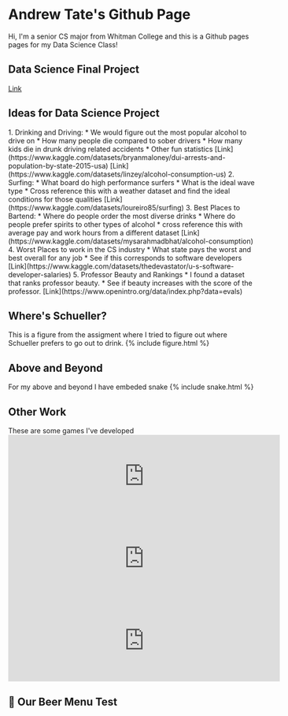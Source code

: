 
<h1>Andrew Tate's Github Page</h1>
Hi, I'm a senior CS major from Whitman College and this is a Github pages pages
for my Data Science Class!

<h2>Data Science Final Project</h2>
<a href="https://tater-tot25.github.io/DataScienceFinalProject/" target="_blank">Link</a>

<h2>Ideas for Data Science Project</h2>
1. Drinking and Driving:
    * We would figure out the most popular alcohol to drive on
    * How many people die compared to sober drivers
    * How many kids die in drunk driving related accidents
    * Other fun statistics
    [Link](https://www.kaggle.com/datasets/bryanmaloney/dui-arrests-and-population-by-state-2015-usa)
    [Link](https://www.kaggle.com/datasets/linzey/alcohol-consumption-us)
2. Surfing:
    * What board do high performance surfers 
    * What is the ideal wave type
    * Cross reference this with a weather dataset and find the ideal conditions for those qualities
    [Link](https://www.kaggle.com/datasets/loureiro85/surfing)
3. Best Places to Bartend:
    * Where do people order the most diverse drinks
    * Where do people prefer spirits to other types of alcohol
    * cross reference this with average pay and work hours from a different dataset
    [Link](https://www.kaggle.com/datasets/mysarahmadbhat/alcohol-consumption)
4. Worst Places to work in the CS industry
    * What state pays the worst and best overall for any job
    * See if this corresponds to software developers
    [Link](https://www.kaggle.com/datasets/thedevastator/u-s-software-developer-salaries)
5. Professor Beauty and Rankings
    * I found a dataset that ranks professor beauty.
    * See if beauty increases with the score of the professor. 
    [Link](https://www.openintro.org/data/index.php?data=evals)

<h2>Where's Schueller?</h2>
This is a figure from the assigment where I tried to figure out where Schueller prefers
to go out to drink.
{% include figure.html %}

<h2>Above and Beyond</h2>
For my above and beyond I have embeded snake
{% include snake.html %}

<h2>Other Work</h2>
These are some games I've developed
<iframe frameborder="0" src="https://itch.io/embed/2271908?bg_color=3f3f3f&amp;fg_color=cbb6a9&amp;link_color=bf5e38&amp;border_color=6f6c6b" width="552" height="167"><a href="https://andrew-wilson.itch.io/static-sanctuary">Static Sanctuary by Tater-Tot</a></iframe>
<iframe frameborder="0" src="https://itch.io/embed/2420081?bg_color=dbbec0&amp;fg_color=000000&amp;link_color=e29066&amp;border_color=8cb832" width="552" height="167"><a href="https://andrew-wilson.itch.io/mowed">moWed by Tater-Tot</a></iframe>
<iframe frameborder="0" src="https://itch.io/embed/2070426?bg_color=743896&amp;fg_color=fce0ff&amp;link_color=76f9fa&amp;border_color=8a3db2" width="552" height="167"><a href="https://andrew-wilson.itch.io/space-exploration-vr">Space Exploration VR (Temporary Title) by Tater-Tot</a></iframe>

<h2>🍻 Our Beer Menu Test</h2>
<div id="beer-menu" style="display: flex; flex-wrap: wrap; gap: 1em; justify-content: center;"></div>

<script>
const apiUrl = "https://script.google.com/macros/s/AKfycbz7bLjFjF_doYOu-A6SXU98tJpTB8FnC0Pq1oK8vsUuAAUSbFKUkE7hvevyBNTvIgI/exec";

fetch(apiUrl)
  .then(res => res.json())
  .then(beers => {
    const container = document.getElementById("beer-menu");

    beers.forEach(beer => {
      const card = document.createElement("div");
      card.style = `
        background: white;
        border-radius: 10px;
        box-shadow: 0 2px 6px rgba(0,0,0,0.1);
        padding: 1em;
        max-width: 300px;
        flex: 1 1 200px;
        font-family: sans-serif;
      `;

      card.innerHTML = `
        <div style="font-weight: bold; font-size: 1.2em;">${beer.Name}</div>
        <div><strong>Type:</strong> ${beer.Type}</div>
        <div><strong>ABV:</strong> ${beer.ABV}</div>
        <div><strong>Brewery:</strong> ${beer.Brewery}</div>
      `;

      container.appendChild(card);
    });
  })
  .catch(error => {
    document.getElementById("beer-menu").textContent = "Failed to load beer menu.";
    console.error("Error:", error);
  });
</script>
